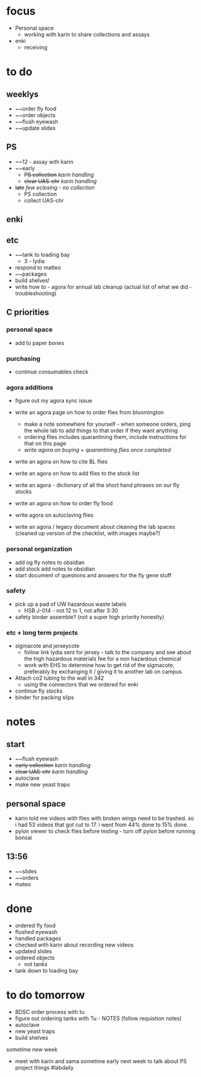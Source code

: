 # focus
- Personal space
	- working with karin to share collections and assays
- enki
	- receiving 
# to do
## weeklys
- ~~order fly food
- ~~order objects
- ~~flush eyewash
- ~~update slides

## PS
- ~~12 - assay with karin
- ~~early 
	- ~~PS collection~~ *karin handling*
	- ~~clear UAS-chr~~ *karin handling*
- ~~late~~ *few eclosing - no collection*
	- PS collection
	- collect UAS-chr

## enki

## etc
- ~~tank to loading bay
	- 3 - lydia
- respond to matteo
- ~~packages
- build shelves!
- write how to - agora for annual lab cleanup (actual list of what we did - troubleshooting)

## C priorities 

### personal space
- add to paper bones
### purchasing
- continue consumables check
### agora additions
- figure out my agora sync issue
- write an agora page on how to order flies from bloomington 
	- make a note somewhere for yourself - when someone orders, ping the whole lab to add things to that order if they want anything
	- ordering flies includes quarantining them, include instructions for that on this page
	- *write agora on buying + quarantining flies once completed*

- write an agora on how to cite BL flies
- write an agora on how to add flies to the stock list

- write an agora - dictionary of all the short hand phrases on our fly stocks

- write an agora on how to order fly food
- write agora on autoclaving flies

- write an agora / legacy document about cleaning the lab spaces (cleaned up version of the checklist, with images maybe?)
### personal organization
- add og fly notes to obsidian
- add stock add notes to obsidian
- start document of questions and answers for the fly gene stuff
### safety
- pick up a pad of UW hazardous waste labels 
	- HSB J-014 - not 12 to 1, not after 3:30
- safety binder assemble? (not a super high priority honestly)
### etc + long term projects
- sigmacote and jerseycote
	- follow link lydia sent for jersey - talk to the company and see about the high hazardous materials fee for a non hazardous chemical
	- work with EHS to determine how to get rid of the sigmacote, preferably by exchanging it / giving it to another lab on campus
- Attach co2 tubing to the wall in 342
	- using the connectors that we ordered for enki
- continue fly stocks
- binder for packing slips
# notes
## start
- ~~flush eyewash
- ~~early collection~~ *karin handling*
- ~~clear UAS-chr~~ *karin handling*
- autoclave
- make new yeast traps
## personal space
- karin told me videos with flies with broken wings need to be trashed. so i had 53 videos that got cut to 17. i went from 44% done to 15% done. 
- pylon viewer to check flies before testing - turn off pylon before running bonsai

## 13:56
- ~~slides
- ~~orders
- mateo
# done
- ordered fly food
- flushed eyewash
- handled packages
- checked with karin about recording new videos
- updated slides
- ordered objects
	- not tanks
- tank down to loading bay
# to do tomorrow
- BDSC order process with tu
- figure out ordering tanks with Tu - NOTES (follow requistion notes)
- autoclave
- new yeast traps
- build shelves

sometime new week
- meet with karin and sama sometime early next week to talk about PS project things
#labdaily 